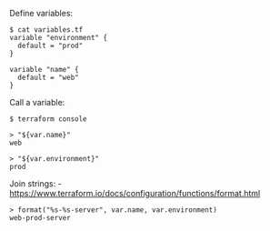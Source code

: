 Define variables:

    $ cat variables.tf
    variable "environment" {
      default = "prod"
    }

    variable "name" {
      default = "web"
    }

Call a variable:

    $ terraform console

    > "${var.name}"
    web

    > "${var.environment}"
    prod

Join strings: - https://www.terraform.io/docs/configuration/functions/format.html

    > format("%s-%s-server", var.name, var.environment)
    web-prod-server
